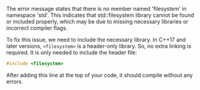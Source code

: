 The error message states that there is no member named 'filesystem' in namespace 'std'. This indicates that std::filesystem library cannot be found or included properly, which may be due to missing necessary libraries or incorrect compiler flags.

To fix this issue, we need to include the necessary library. In C++17 and later versions, `<filesystem>` is a header-only library. So, no extra linking is required. It is only needed to include the header file:

```cpp
#include <filesystem>
```

After adding this line at the top of your code, it should compile without any errors.
